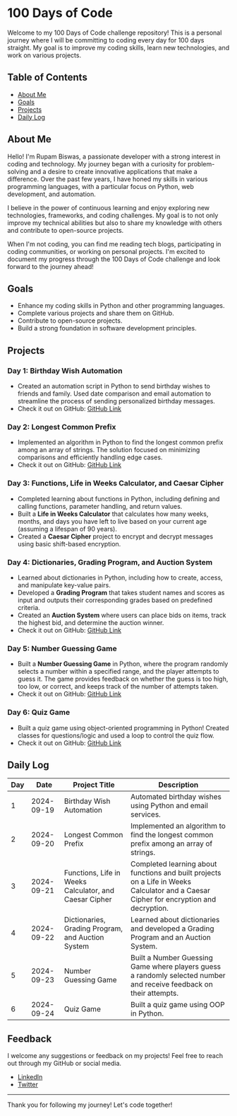 # 100 Days of Code

Welcome to my 100 Days of Code challenge repository! This is a personal journey where I will be committing to coding every day for 100 days straight. My goal is to improve my coding skills, learn new technologies, and work on various projects.

## Table of Contents

- [About Me](#about-me)
- [Goals](#goals)
- [Projects](#projects)
- [Daily Log](#daily-log)

## About Me

Hello! I'm Rupam Biswas, a passionate developer with a strong interest in coding and technology. My journey began with a curiosity for problem-solving and a desire to create innovative applications that make a difference. Over the past few years, I have honed my skills in various programming languages, with a particular focus on Python, web development, and automation.

I believe in the power of continuous learning and enjoy exploring new technologies, frameworks, and coding challenges. My goal is to not only improve my technical abilities but also to share my knowledge with others and contribute to open-source projects.

When I'm not coding, you can find me reading tech blogs, participating in coding communities, or working on personal projects. I'm excited to document my progress through the 100 Days of Code challenge and look forward to the journey ahead!

## Goals

- Enhance my coding skills in Python and other programming languages.
- Complete various projects and share them on GitHub.
- Contribute to open-source projects.
- Build a strong foundation in software development principles.

## Projects

### Day 1: Birthday Wish Automation
- Created an automation script in Python to send birthday wishes to friends and family. Used date comparison and email automation to streamline the process of sending personalized birthday messages.
- Check it out on GitHub: [GitHub Link](https://github.com/iamrupambiswas/Birthday-wish-automation-python)

  
### Day 2: Longest Common Prefix
- Implemented an algorithm in Python to find the longest common prefix among an array of strings. The solution focused on minimizing comparisons and efficiently handling edge cases.
- Check it out on GitHub: [GitHub Link](https://github.com/iamrupambiswas/100DaysOfCode/tree/master/day2)

### Day 3: Functions, Life in Weeks Calculator, and Caesar Cipher
- Completed learning about functions in Python, including defining and calling functions, parameter handling, and return values.
- Built a **Life in Weeks Calculator** that calculates how many weeks, months, and days you have left to live based on your current age (assuming a lifespan of 90 years).
- Created a **Caesar Cipher** project to encrypt and decrypt messages using basic shift-based encryption.

### Day 4: Dictionaries, Grading Program, and Auction System
- Learned about dictionaries in Python, including how to create, access, and manipulate key-value pairs.
- Developed a **Grading Program** that takes student names and scores as input and outputs their corresponding grades based on predefined criteria.
- Created an **Auction System** where users can place bids on items, track the highest bid, and determine the auction winner.
- Check it out on GitHub: [GitHub Link](https://github.com/iamrupambiswas/100DaysOfCode/tree/master/day4)

### Day 5: Number Guessing Game
- Built a **Number Guessing Game** in Python, where the program randomly selects a number within a specified range, and the player attempts to guess it. The game provides feedback on whether the guess is too high, too low, or correct, and keeps track of the number of attempts taken.
- Check it out on GitHub: [GitHub Link](https://github.com/iamrupambiswas/100DaysOfCode/tree/master/day5)

### Day 6: Quiz Game
- Built a quiz game using object-oriented programming in Python! Created classes for questions/logic and used a loop to control the quiz flow. 
- Check it out on GitHub: [GitHub Link](https://github.com/iamrupambiswas/100DaysOfCode/tree/master/day6)

## Daily Log

| Day | Date       | Project Title                        | Description                                                 |
|-----|------------|--------------------------------------|-------------------------------------------------------------|
| 1   | 2024-09-19 | Birthday Wish Automation             | Automated birthday wishes using Python and email services.   |
| 2   | 2024-09-20 | Longest Common Prefix                | Implemented an algorithm to find the longest common prefix among an array of strings. |
| 3   | 2024-09-21 | Functions, Life in Weeks Calculator, and Caesar Cipher | Completed learning about functions and built projects on a Life in Weeks Calculator and a Caesar Cipher for encryption and decryption. |
| 4   | 2024-09-22 | Dictionaries, Grading Program, and Auction System | Learned about dictionaries and developed a Grading Program and an Auction System. |
| 5   | 2024-09-23 | Number Guessing Game                 | Built a Number Guessing Game where players guess a randomly selected number and receive feedback on their attempts. |
| 6   | 2024-09-24 | Quiz Game                            | Built a quiz game using OOP in Python.                      |


## Feedback
I welcome any suggestions or feedback on my projects! Feel free to reach out through my GitHub or social media.

- [LinkedIn](https://www.linkedin.com/in/iamrupambiswas/)
- [Twitter](https://x.com/iam_rupambiswas)

---

Thank you for following my journey! Let's code together!
